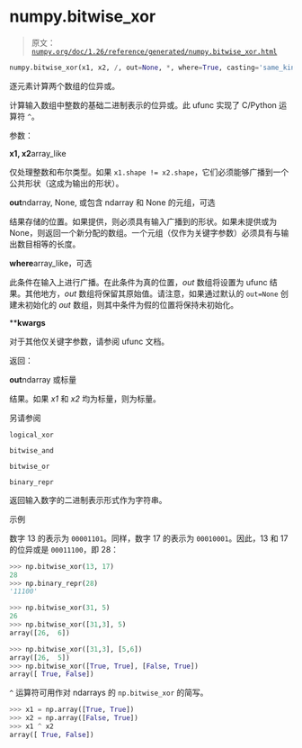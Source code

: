 # numpy.bitwise_xor

> 原文：[`numpy.org/doc/1.26/reference/generated/numpy.bitwise_xor.html`](https://numpy.org/doc/1.26/reference/generated/numpy.bitwise_xor.html)

```py
numpy.bitwise_xor(x1, x2, /, out=None, *, where=True, casting='same_kind', order='K', dtype=None, subok=True[, signature, extobj]) = <ufunc 'bitwise_xor'>
```

逐元素计算两个数组的位异或。

计算输入数组中整数的基础二进制表示的位异或。此 ufunc 实现了 C/Python 运算符 `^`。

参数：

**x1, x2**array_like

仅处理整数和布尔类型。如果 `x1.shape != x2.shape`，它们必须能够广播到一个公共形状（这成为输出的形状）。

**out**ndarray, None, 或包含 ndarray 和 None 的元组，可选

结果存储的位置。如果提供，则必须具有输入广播到的形状。如果未提供或为 None，则返回一个新分配的数组。一个元组（仅作为关键字参数）必须具有与输出数目相等的长度。

**where**array_like，可选

此条件在输入上进行广播。在此条件为真的位置，*out* 数组将设置为 ufunc 结果。其他地方，*out* 数组将保留其原始值。请注意，如果通过默认的 `out=None` 创建未初始化的 *out* 数组，则其中条件为假的位置将保持未初始化。

****kwargs**

对于其他仅关键字参数，请参阅 ufunc 文档。

返回：

**out**ndarray 或标量

结果。如果 *x1* 和 *x2* 均为标量，则为标量。

另请参阅

`logical_xor`

`bitwise_and`

`bitwise_or`

`binary_repr`

返回输入数字的二进制表示形式作为字符串。

示例

数字 13 的表示为 `00001101`。同样，数字 17 的表示为 `00010001`。因此，13 和 17 的位异或是 `00011100`，即 28：

```py
>>> np.bitwise_xor(13, 17)
28
>>> np.binary_repr(28)
'11100' 
```

```py
>>> np.bitwise_xor(31, 5)
26
>>> np.bitwise_xor([31,3], 5)
array([26,  6]) 
```

```py
>>> np.bitwise_xor([31,3], [5,6])
array([26,  5])
>>> np.bitwise_xor([True, True], [False, True])
array([ True, False]) 
```

`^` 运算符可用作对 ndarrays 的 `np.bitwise_xor` 的简写。

```py
>>> x1 = np.array([True, True])
>>> x2 = np.array([False, True])
>>> x1 ^ x2
array([ True, False]) 
```
